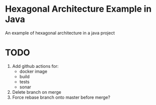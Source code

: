 # Hexagonal Architecture Example in Java
An example of hexagonal architecture in a java project


# TODO
1. Add github actions for:
   * docker image
   * build
   * tests
   * sonar
2. Delete branch on merge
3. Force rebase branch onto master before merge?